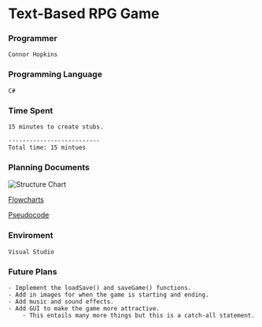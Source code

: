 # Text-Based RPG Game

### Programmer
	Connor Hopkins

### Programming Language
	C#

### Time Spent
	15 minutes to create stubs.

	--------------------------
	Total time: 15 mintues

### Planning Documents
![Structure Chart]()

[Flowcharts]()

[Pseudocode]()

### Enviroment
	Visual Studio

### Future Plans
	- Implement the loadSave() and saveGame() functions.
	- Add in images for when the game is starting and ending.
	- Add music and sound effects.
	- Add GUI to make the game more attractive.
		- This entails many more things but this is a catch-all statement.
